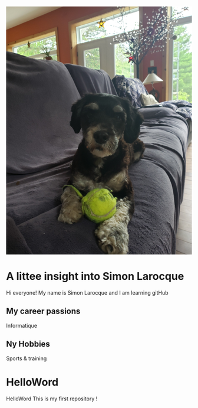 ![headshot](20200628_135754.jpg)

# A littee insight into Simon Larocque
Hi everyone! My name is Simon Larocque and I am learning gitHub

## My career passions
Informatique

## Ny Hobbies
Sports & training

# HelloWord
HelloWord
This is my first repository !
